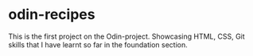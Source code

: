 # odin-recipes

This is the first project on the Odin-project. Showcasing HTML, CSS, Git skills that I have learnt so far in the foundation section.
